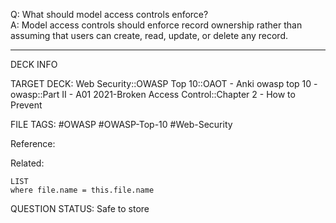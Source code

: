 Q: What should model access controls enforce?  
A: Model access controls should enforce record ownership rather than assuming that users can create, read, update, or delete any record.
<!--ID: 1697070662875-->

---

DECK INFO

TARGET DECK: Web Security::OWASP Top 10::OAOT - Anki owasp top 10 - owasp::Part II - A01 2021-Broken Access Control::Chapter 2 - How to Prevent

FILE TAGS: #OWASP #OWASP-Top-10 #Web-Security

Reference:

Related:

```dataview
LIST
where file.name = this.file.name
```

QUESTION STATUS: Safe to store